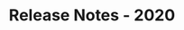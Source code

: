 ﻿---
title: Release Notes - 2020
description: "Release Notes - 2020 – learn about the latest updates and fixes."
type: docs
weight: 10
url: /reportingservices/release-notes-2020/
---
